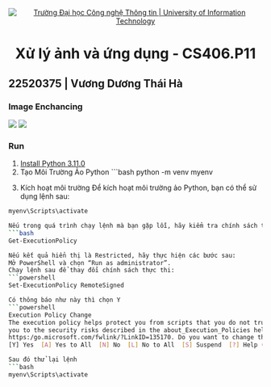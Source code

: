 <p align="center">
  <a href="https://www.uit.edu.vn/" title="Trường Đại học Công nghệ Thông tin" style="border: 5;">
    <img src="https://i.imgur.com/WmMnSRt.png" alt="Trường Đại học Công nghệ Thông tin | University of Information Technology">
  </a>
</p>
<!-- Title -->
<h1 align="center"><b>Xử lý ảnh và ứng dụng - CS406.P11</b></h1>

<h2>22520375 | Vương Dương Thái Hà</h2>

### Image Enchancing
<img src = "https://i.imgur.com/aimBlq2.png">
<img src = "https://i.imgur.com/NxsbrmB.png">

### Run
1. [Install Python 3.11.0](https://www.python.org/downloads/release/python-3110/)
2. Tạo Môi Trường Ảo Python
<span class="hljs-code">```bash
python -m venv myenv
</span>

3. Kích hoạt môi trường
Để kích hoạt môi trường ảo Python, bạn có thể sử dụng lệnh sau:
```bash
myenv\Scripts\activate

Nếu trong quá trình chạy lệnh mà bạn gặp lỗi, hãy kiểm tra chính sách thực thi bằng cách chạy lệnh sau:
```bash
Get-ExecutionPolicy

Nếu kết quả hiển thị là Restricted, hãy thực hiện các bước sau:
Mở PowerShell và chọn “Run as administrator”.
Chạy lệnh sau để thay đổi chính sách thực thi:
```powershell
Set-ExecutionPolicy RemoteSigned

Có thông báo như này thì chọn Y
```powershell
Execution Policy Change
The execution policy helps protect you from scripts that you do not trust. Changing the execution policy might expose
you to the security risks described in the about_Execution_Policies help topic at
https:/go.microsoft.com/fwlink/?LinkID=135170. Do you want to change the execution policy?
[Y] Yes  [A] Yes to All  [N] No  [L] No to All  [S] Suspend  [?] Help (default is "N"): 

Sau đó thử lại lệnh
```bash
myenv\Scripts\activate





